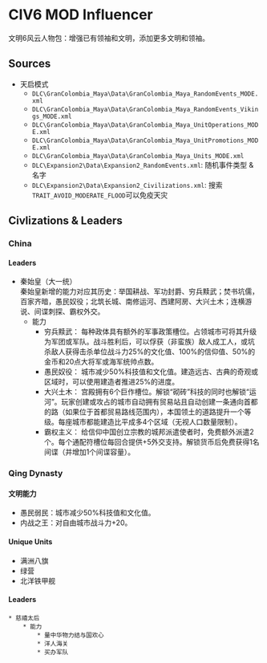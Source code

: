 # CIV6 MOD Influencer
文明6风云人物包：增强已有领袖和文明，添加更多文明和领袖。

## Sources
* 天启模式<br>
    * `DLC\GranColombia_Maya\Data\GranColombia_Maya_RandomEvents_MODE.xml`
    * `DLC\GranColombia_Maya\Data\GranColombia_Maya_RandomEvents_Vikings_MODE.xml`
    * `DLC\GranColombia_Maya\Data\GranColombia_Maya_UnitOperations_MODE.xml`
    * `DLC\GranColombia_Maya\Data\GranColombia_Maya_UnitPromotions_MODE.xml`
    * `DLC\GranColombia_Maya\Data\GranColombia_Maya_Units_MODE.xml`
    * `DLC\Expansion2\Data\Expansion2_RandomEvents.xml`: 随机事件类型 & 名字
    * `DLC\Expansion2\Data\Expansion2_Civilizations.xml`: 搜索`TRAIT_AVOID_MODERATE_FLOOD`可以免疫天灾

## Civlizations & Leaders
### China
#### Leaders 
* 秦始皇（大一统）<br>
    秦始皇新增的能力对应其历史：举国耕战、军功封爵、穷兵黩武；焚书坑儒，百家齐暗，愚民奴役；北筑长城、南修运河、西建阿房、大兴土木；连横游说、间谍刺探、霸权外交。
    * 能力
        * 穷兵黩武： 每种政体具有额外的军事政策槽位。占领城市可将其升级为军团或军队。战斗胜利后，可以俘获（非蛮族）敌人成工人，或坑杀敌人获得击杀单位战斗力25%的文化值、100%的信仰值、50%的金币和20点大将军或海军统帅点数。
        * 愚民奴役： 城市减少50%科技值和文化值。建造远古、古典的奇观或区域时，可以使用建造者推进25%的进度。
        * 大兴土木： 宫殿拥有6个巨作槽位。解锁“砌砖”科技的同时也解锁“运河”。玩家创建或攻占的城市自动拥有贸易站且自动创建一条通向首都的路（如果位于首都贸易路线范围内），本国领土的道路提升一个等级。每座城市都能建造比平成多4个区域（无视人口数量限制）。
        * 霸权主义： 给信仰中国创立宗教的城邦派遣使者时，免费额外派遣2个。每个通配符槽位每回合提供+5外交支持。解锁货币后免费获得1名间谍（并增加1个间谍容量）。
### Qing Dynasty
#### 文明能力
* 愚民弱民：城市减少50%科技值和文化值。
* 内战之王：对自由城市战斗力+20。
#### Unique Units
* 满洲八旗
* 绿营
* 北洋铁甲舰
#### Leaders
    * 慈禧太后
        * 能力
            * 量中华物力结与国欢心
            * 洋人海关
            * 买办军队